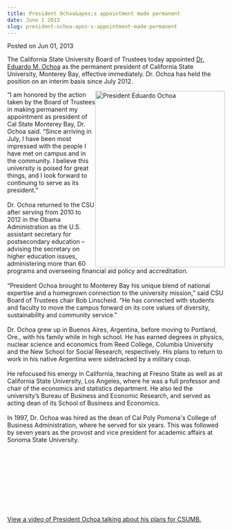 ```yaml
---
title: President Ochoa&apos;s appointment made permanent
date: June 1 2013
slug: president-ochoa-apos-s-appointment-made-permanent
---
```





<span class="date">Posted on Jun 01, 2013    </span>
<p>The California State University Board of Trustees today
appointed <a href="http://president.csumb.edu/" rel="nofollow">Dr.
Eduardo M. Ochoa</a> as the permanent president of California State
University, Monterey Bay, effective immediately. Dr. Ochoa has held
the position on an interim basis since July 2012.&#xA0;</p>
<p><img alt="President Eduardo Ochoa" src="http://news.csumb.edu/sites/default/files/65/attachments/news/images/ochoa.eduardo.jpg" style="float:right; width:300px; height:408px">&#x201C;I am honored by
the action taken by the Board of Trustees in making permanent my
appointment as president of Cal State Monterey Bay, Dr. Ochoa said.
&#x201C;Since arriving in July, I have been most impressed with the people
I have met on campus and in the community. I believe this
university is poised for great things, and I look forward to
continuing to serve as its president.&#x201D;<br>
<br>
Dr. Ochoa returned to the CSU after serving from 2010 to 2012 in
the Obama Administration as the U.S. assistant secretary for
postsecondary education &#x2013; advising the secretary on higher
education issues, administering more than 60 programs and
overseeing financial aid policy and accreditation.<br>
<br>
&#x201C;President Ochoa brought to Monterey Bay his unique blend of
national expertise and a homegrown connection to the university
mission,&#x201D; said CSU Board of Trustees chair Bob Linscheid. &#x201C;He has
connected with students and faculty to move the campus forward on
its core values of diversity, sustainability and community
service.&#x201D;<br>
<br>
Dr. Ochoa grew up in Buenos Aires, Argentina, before moving to
Portland, Ore., with his family while in high school. He has earned
degrees in physics, nuclear science and economics from Reed
College, Columbia University and the New School for Social
Research, respectively. His plans to return to work in his native
Argentina were sidetracked by a military coup.<br>
<br>
He refocused his energy in California, teaching at Fresno State as
well as at California State University, Los Angeles, where he was a
full professor and chair of the economics and statistics
department. He also led the university&#x2019;s Bureau of Business and
Economic Research, and served as acting dean of its School of
Business and Economics.<br>
<br>
In 1997, Dr. Ochoa was hired as the dean of Cal Poly Pomona&apos;s
College of Business Administration, where he served for six years.
This was followed by seven years as the provost and vice president
for academic affairs at Sonoma State University.</br></br></br></br></br></br></br></br></br></br></img></p>
<p><a href="http://link.brightcove.com/services/player/bcpid4332064001?bckey=AQ~~,AAAAAGAh49c~,VkJ0Q8OW2TSxorDKSt0_tU-L1iX-gR0H&amp;bctid=2424303648001" rel="nofollow">View a video of President Ochoa talking about his
plans for CSUMB.</a></p>





